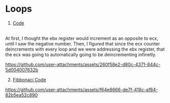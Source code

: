 # Loops
1. <a href="counter.asm">Code</a>
<br>
At first, I thought the ebx register would increment as an opposite to ecx, until I saw the negative number. Then, I figured that since the ecx counter deincrements with every loop and we were addressing the ebx register, that the ecx was going to automatically going to be deincrementing infinetly. 

https://github.com/user-attachments/assets/260f58e2-d80c-4371-844c-5d004007632b

2. <a href="fibbo (1).asm">Fibbonaci Code</a>

https://github.com/user-attachments/assets/f64e8666-de7f-418c-af84-82b5ea52c890

